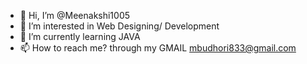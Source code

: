 - 👋 Hi, I’m @Meenakshi1005
- 👀 I’m interested in Web Designing/ Development 
- 🌱 I’m currently learning JAVA
- 📫 How to reach me? through my GMAIL mbudhori833@gmail.com

<!---
Meenakshi1005/Meenakshi1005 is a ✨ special ✨ repository because its `README.md` (this file) appears on your GitHub profile.
You can click the Preview link to take a look at your changes.
--->
